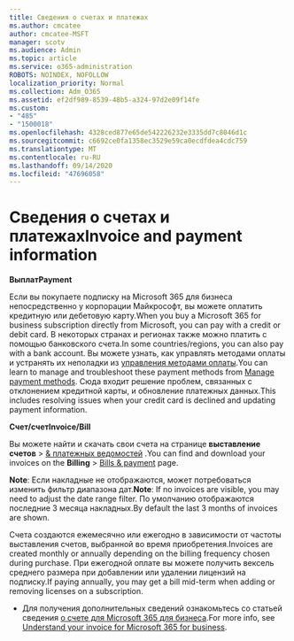 ```yaml
---
title: Сведения о счетах и платежах
ms.author: cmcatee
author: cmcatee-MSFT
manager: scotv
ms.audience: Admin
ms.topic: article
ms.service: o365-administration
ROBOTS: NOINDEX, NOFOLLOW
localization_priority: Normal
ms.collection: Adm_O365
ms.assetid: ef2df989-8539-48b5-a324-97d2e09f14fe
ms.custom:
- "485"
- "1500018"
ms.openlocfilehash: 4328ced877e65de542226232e3335dd7c8046d1c
ms.sourcegitcommit: c6692ce0fa1358ec3529e59ca0ecdfdea4cdc759
ms.translationtype: MT
ms.contentlocale: ru-RU
ms.lasthandoff: 09/14/2020
ms.locfileid: "47696058"
---
```

# <a name="invoice-and-payment-information"></a><span data-ttu-id="f5998-102">Сведения о счетах и платежах</span><span class="sxs-lookup"><span data-stu-id="f5998-102">Invoice and payment information</span></span>

<span data-ttu-id="f5998-103">**Выплат**</span><span class="sxs-lookup"><span data-stu-id="f5998-103">**Payment**</span></span>

<span data-ttu-id="f5998-104">Если вы покупаете подписку на Microsoft 365 для бизнеса непосредственно у корпорации Майкрософт, вы можете оплатить кредитную или дебетовую карту.</span><span class="sxs-lookup"><span data-stu-id="f5998-104">When you buy a Microsoft 365 for business subscription directly from Microsoft, you can pay with a credit or debit card.</span></span>  <span data-ttu-id="f5998-105">В некоторых странах и регионах также можно платить с помощью банковского счета.</span><span class="sxs-lookup"><span data-stu-id="f5998-105">In some countries/regions, you can also pay with a bank account.</span></span>  <span data-ttu-id="f5998-106">Вы можете узнать, как управлять методами оплаты и устранять их неполадки из [управления методами оплаты](https://docs.microsoft.com/microsoft-365/commerce/billing-and-payments/manage-payment-methods).</span><span class="sxs-lookup"><span data-stu-id="f5998-106">You can learn to manage and troubleshoot these payment methods from [Manage payment methods](https://docs.microsoft.com/microsoft-365/commerce/billing-and-payments/manage-payment-methods).</span></span> <span data-ttu-id="f5998-107">Сюда входит решение проблем, связанных с отклонением кредитной карты, и обновление платежных данных.</span><span class="sxs-lookup"><span data-stu-id="f5998-107">This includes resolving issues when your credit card is declined and updating payment information.</span></span>

<span data-ttu-id="f5998-108">**Счет/счет**</span><span class="sxs-lookup"><span data-stu-id="f5998-108">**Invoice/Bill**</span></span>

<span data-ttu-id="f5998-109">Вы можете найти и скачать свои счета на странице **выставление счетов**  >  [& платежных ведомостей](https://go.microsoft.com/fwlink/p/?linkid=848039) .</span><span class="sxs-lookup"><span data-stu-id="f5998-109">You can find and download your invoices on the **Billing** > [Bills & payment](https://go.microsoft.com/fwlink/p/?linkid=848039) page.</span></span>  

<span data-ttu-id="f5998-110">**Note**: Если накладные не отображаются, может потребоваться изменить фильтр диапазона дат.</span><span class="sxs-lookup"><span data-stu-id="f5998-110">**Note**: If no invoices are visible, you may need to adjust the date range filter.</span></span>  <span data-ttu-id="f5998-111">По умолчанию отображаются последние 3 месяца накладных.</span><span class="sxs-lookup"><span data-stu-id="f5998-111">By default the last 3 months of invoices are shown.</span></span>

<span data-ttu-id="f5998-112">Счета создаются ежемесячно или ежегодно в зависимости от частоты выставления счетов, выбранной во время приобретения.</span><span class="sxs-lookup"><span data-stu-id="f5998-112">Invoices are created monthly or annually depending on the billing frequency chosen during purchase.</span></span>  <span data-ttu-id="f5998-113">При ежегодной оплате вы можете получить вексель среднего размера при добавлении или удалении лицензий на подписку.</span><span class="sxs-lookup"><span data-stu-id="f5998-113">If paying annually, you may get a bill mid-term when adding or removing licenses on a subscription.</span></span>

- <span data-ttu-id="f5998-114">Для получения дополнительных сведений ознакомьтесь со статьей сведения [о счете для Microsoft 365 для бизнеса](https://docs.microsoft.com/microsoft-365/commerce/billing-and-payments/understand-your-invoice2).</span><span class="sxs-lookup"><span data-stu-id="f5998-114">For more info, see [Understand your invoice for Microsoft 365 for business](https://docs.microsoft.com/microsoft-365/commerce/billing-and-payments/understand-your-invoice2).</span></span>